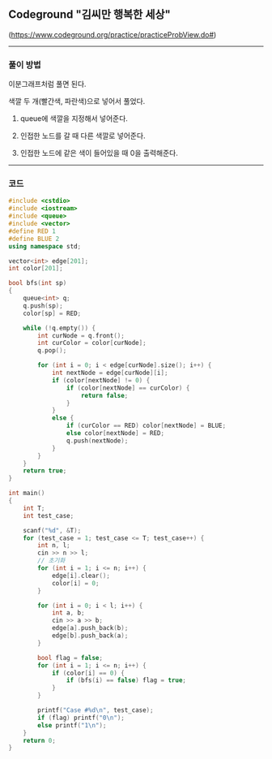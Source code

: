 ## Codeground "김씨만 행복한 세상"
(https://www.codeground.org/practice/practiceProbView.do#)

----------

### 풀이 방법

이분그래프처럼 풀면 된다.

색깔 두 개(빨간색, 파란색)으로 넣어서 풀었다.

1. queue에 색깔을 지정해서 넣어준다.

2. 인접한 노드를 갈 때 다른 색깔로 넣어준다.

3. 인접한 노드에 같은 색이 들어있을 때 0을 출력해준다.

----------

### 코드
```cpp
#include <cstdio>
#include <iostream>
#include <queue>
#include <vector>
#define RED 1
#define BLUE 2
using namespace std;

vector<int> edge[201];
int color[201];

bool bfs(int sp)
{
	queue<int> q;
	q.push(sp);
	color[sp] = RED;

	while (!q.empty()) {
		int curNode = q.front();
		int curColor = color[curNode];
		q.pop();

		for (int i = 0; i < edge[curNode].size(); i++) {
			int nextNode = edge[curNode][i];
			if (color[nextNode] != 0) {
				if (color[nextNode] == curColor) {
					return false;
				}
			}
			else {
				if (curColor == RED) color[nextNode] = BLUE;
				else color[nextNode] = RED;
				q.push(nextNode);
			}
		}
	}
	return true;
}

int main()
{
	int T;
	int test_case;

	scanf("%d", &T);
	for (test_case = 1; test_case <= T; test_case++) {
		int n, l;
		cin >> n >> l;
		// 초기화
		for (int i = 1; i <= n; i++) {
			edge[i].clear();
			color[i] = 0;
		}

		for (int i = 0; i < l; i++) {
			int a, b;
			cin >> a >> b;
			edge[a].push_back(b);
			edge[b].push_back(a);
		}

		bool flag = false;
		for (int i = 1; i <= n; i++) {
			if (color[i] == 0) {
				if (bfs(i) == false) flag = true;
			}
		}

		printf("Case #%d\n", test_case);
		if (flag) printf("0\n");
		else printf("1\n");
	}
	return 0;
}
```


